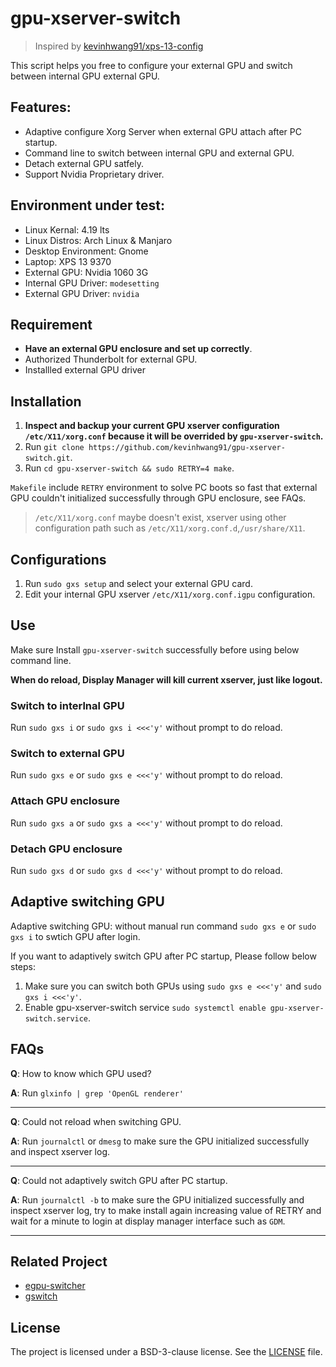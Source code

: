 # gpu-xserver-switch

> Inspired by [kevinhwang91/xps-13-config](https://github.com/kevinhwang91/xps-13-conf/tree/master/X11/gpu)

This script helps you free to configure your external GPU and switch between internal GPU external GPU.

## Features:

- Adaptive configure Xorg Server when external GPU attach after PC startup.
- Command line to switch between internal GPU and external GPU.
- Detach external GPU satfely.
- Support Nvidia Proprietary driver.

## Environment under test:

- Linux Kernal: 4.19 lts
- Linux Distros: Arch Linux & Manjaro
- Desktop Environment: Gnome
- Laptop: XPS 13 9370
- External GPU: Nvidia 1060 3G
- Internal GPU Driver: `modesetting`
- External GPU Driver: `nvidia`

## Requirement

- **Have an external GPU enclosure and set up correctly**.
- Authorized Thunderbolt for external GPU.
- Installled external GPU driver

## Installation

1. **Inspect and backup your current GPU xserver configuration `/etc/X11/xorg.conf` because it will be overrided by `gpu-xserver-switch`.**
2. Run `git clone https://github.com/kevinhwang91/gpu-xserver-switch.git`.
3. Run `cd gpu-xserver-switch && sudo RETRY=4 make`.

`Makefile` include `RETRY` environment to solve PC boots so fast that external GPU couldn't initialized successfully through GPU enclosure, see FAQs.

> `/etc/X11/xorg.conf` maybe doesn't exist, xserver using other configuration path such as `/etc/X11/xorg.conf.d`,`/usr/share/X11`.

## Configurations

1. Run `sudo gxs setup` and select your external GPU card.
2. Edit your internal GPU xserver `/etc/X11/xorg.conf.igpu` configuration.

## Use

Make sure Install `gpu-xserver-switch` successfully before using below command line.

**When do reload, Display Manager will kill current xserver, just like logout.**

### Switch to interlnal GPU

Run `sudo gxs i` or `sudo gxs i <<<'y'` without prompt to do reload.

### Switch to external GPU

Run `sudo gxs e` or `sudo gxs e <<<'y'` without prompt to do reload.

### Attach GPU enclosure

Run `sudo gxs a` or `sudo gxs a <<<'y'` without prompt to do reload.

### Detach GPU enclosure

Run `sudo gxs d` or `sudo gxs d <<<'y'` without prompt to do reload.

## Adaptive switching GPU

Adaptive switching GPU: without manual run command `sudo gxs e` or `sudo gxs i` to swtich GPU after login.

If you want to adaptively switch GPU after PC startup, Please follow below steps:

1. Make sure you can switch both GPUs using `sudo gxs e <<<'y'` and `sudo gxs i <<<'y'`.
2. Enable gpu-xserver-switch service `sudo systemctl enable gpu-xserver-switch.service`.

## FAQs

**Q**: How to know which GPU used?

**A**: Run `glxinfo | grep 'OpenGL renderer'`

---

**Q**: Could not reload when switching GPU.

**A**: Run `journalctl` or `dmesg` to make sure the GPU initialized successfully and inspect xserver log.

---

**Q**: Could not adaptively switch GPU after PC startup.

**A**: Run `journalctl -b` to make sure the GPU initialized successfully and inspect xserver log, try to make install again increasing value of RETRY and wait for a minute to login at display manager interface such as `GDM`.

---

## Related Project

- [egpu-switcher](https://github.com/hertg/egpu-switcher)
- [gswitch](https://github.com/karli-sjoberg/gswitch)

## License

The project is licensed under a BSD-3-clause license. See the [LICENSE](./LICENSE) file.
